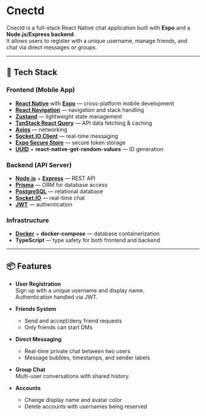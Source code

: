 # Cnectd

Cnectd is a full-stack React Native chat application built with **Expo** and a **Node.js/Express backend**.  
It allows users to register with a unique username, manage friends, and chat via direct messages or groups.

---

## 🚀 Tech Stack

### Frontend (Mobile App)
- **[React Native](https://reactnative.dev/)** with **[Expo](https://expo.dev/)** — cross-platform mobile development
- **[React Navigation](https://reactnavigation.org/)** — navigation and stack handling
- **[Zustand](https://github.com/pmndrs/zustand)** — lightweight state management
- **[TanStack React Query](https://tanstack.com/query)** — API data fetching & caching
- **[Axios](https://axios-http.com/)** — networking
- **[Socket.IO Client](https://socket.io/)** — real-time messaging
- **[Expo Secure Store](https://docs.expo.dev/versions/latest/sdk/securestore/)** — secure token storage
- **[UUID](https://www.npmjs.com/package/uuid)** + **react-native-get-random-values** — ID generation

### Backend (API Server)
- **[Node.js](https://nodejs.org/)** + **[Express](https://expressjs.com/)** — REST API
- **[Prisma](https://www.prisma.io/)** — ORM for database access
- **[PostgreSQL](https://www.postgresql.org/)** — relational database
- **[Socket.IO](https://socket.io/)** — real-time chat
- **[JWT](https://jwt.io/)** — authentication

### Infrastructure
- **[Docker](https://www.docker.com/)** + **docker-compose** — database containerization
- **TypeScript** — type safety for both frontend and backend

---

## 📦 Features

- **User Registration**  
  Sign up with a unique username and display name.  
  Authentication handled via JWT.

- **Friends System**  
  - Send and accept/deny friend requests  
  - Only friends can start DMs

- **Direct Messaging**  
  - Real-time private chat between two users  
  - Message bubbles, timestamps, and sender labels

- **Group Chat**  
  Multi-user conversations with shared history.

- **Accounts**
  - Change display name and avatar color
  - Delete accounts with usernames being reserved
